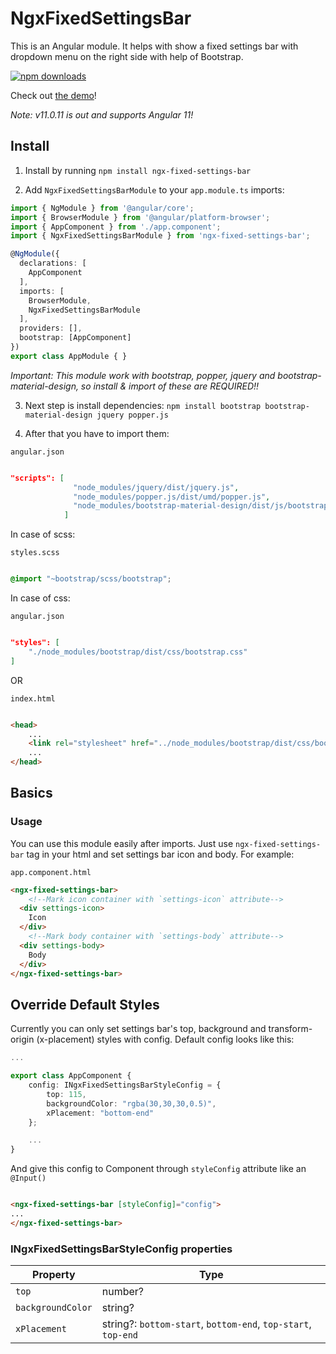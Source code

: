 # NgxFixedSettingsBar

This is an Angular module. It helps with show a fixed settings bar with dropdown menu on the right side with help of Bootstrap.

[![npm downloads](https://img.shields.io/npm/dm/ngx-fixed-settings-bar.svg)](http://npm-stat.com/charts.html?package=ngx-fixed-settings-bar)

Check out [the demo](https://pepe19000.github.io/Demo/menu/NgxFixedSettingsBar)!

*Note: v11.0.11 is out and supports Angular 11!*

## Install

1) Install by running `npm install ngx-fixed-settings-bar`

2) Add `NgxFixedSettingsBarModule` to your `app.module.ts` imports:

```ts
import { NgModule } from '@angular/core';
import { BrowserModule } from '@angular/platform-browser';
import { AppComponent } from './app.component';
import { NgxFixedSettingsBarModule } from 'ngx-fixed-settings-bar';

@NgModule({
  declarations: [
    AppComponent
  ],
  imports: [
    BrowserModule,
    NgxFixedSettingsBarModule
  ],
  providers: [],
  bootstrap: [AppComponent]
})
export class AppModule { }
```

*Important: This module work with bootstrap, popper, jquery and bootstrap-material-design, so install & import of these are REQUIRED!!*

3) Next step is install dependencies: `npm install bootstrap bootstrap-material-design jquery popper.js`

4) After that you have to import them:

`angular.json`

```json

"scripts": [
              "node_modules/jquery/dist/jquery.js",
              "node_modules/popper.js/dist/umd/popper.js",
              "node_modules/bootstrap-material-design/dist/js/bootstrap-material-design.min.js"
            ]

```

In case of scss: 

`styles.scss`

```scss

@import "~bootstrap/scss/bootstrap";

```

In case of css:

`angular.json`

```json

"styles": [
    "./node_modules/bootstrap/dist/css/bootstrap.css"
]

```

OR

`index.html`

```html

<head>
    ...
    <link rel="stylesheet" href="../node_modules/bootstrap/dist/css/bootstrap.css">
    ...
</head>

```

## Basics

### Usage

You can use this module easily after imports. Just use `ngx-fixed-settings-bar` tag in your html and set settings bar icon and body.
For example:

`app.component.html`

```html
<ngx-fixed-settings-bar>
    <!--Mark icon container with `settings-icon` attribute-->
  <div settings-icon>
    Icon
  </div>
    <!--Mark body container with `settings-body` attribute-->
  <div settings-body>
    Body
  </div>
</ngx-fixed-settings-bar>
```

## Override Default Styles

Currently you can only set settings bar's top, background and transform-origin (x-placement) styles with config.
Default config looks like this:

```ts
...

export class AppComponent {
    config: INgxFixedSettingsBarStyleConfig = {
        top: 115,
        backgroundColor: "rgba(30,30,30,0.5)",
        xPlacement: "bottom-end"
    };

    ...
}
```

And give this config to Component through `styleConfig` attribute like an `@Input()`

```html

<ngx-fixed-settings-bar [styleConfig]="config">
...
</ngx-fixed-settings-bar>

```

### INgxFixedSettingsBarStyleConfig properties


| Property | Type |
| --- | --- |
| `top` | number? |
| `backgroundColor` | string? |
| `xPlacement` | string?: `bottom-start`, `bottom-end`, `top-start`, `top-end` |
